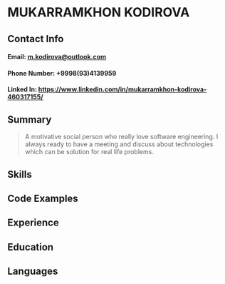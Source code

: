 # MUKARRAMKHON KODIROVA

## Contact Info

#### Email: <m.kodirova@outlook.com>
#### Phone Number: +9998(93)4139959
#### Linked In: <https://www.linkedin.com/in/mukarramkhon-kodirova-460317155/>

## Summary
> A motivative social person who really love software engineering. I always ready to have a meeting and discuss about technologies which can be solution for real life problems. 

## Skills

## Code Examples

## Experience 

## Education

## Languages

